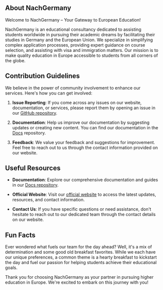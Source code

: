 ## About NachGermany

Welcome to NachGermany – Your Gateway to European Education!

NachGermany is an educational consultancy dedicated to assisting students worldwide in pursuing their academic dreams by facilitating their studies in Germany and the European Union. We specialize in simplifying complex application processes, providing expert guidance on course selection, and assisting with visa and immigration matters. Our mission is to make quality education in Europe accessible to students from all corners of the globe.

## Contribution Guidelines

We believe in the power of community involvement to enhance our services. Here's how you can get involved:

1. **Issue Reporting**: If you come across any issues on our website, documentation, or services, please report them by opening an issue in our [GitHub repository](https://github.com/nachgermany/nachgermany).

2. **Documentation**: Help us improve our documentation by suggesting updates or creating new content. You can find our documentation in the [Docs](https://github.com/nachgermany/docs) repository.

3. **Feedback**: We value your feedback and suggestions for improvement. Feel free to reach out to us through the contact information provided on our website.

## Useful Resources

- **Documentation**: Explore our comprehensive documentation and guides in our [Docs repository](https://github.com/nachgermany/docs).

- **Official Website**: Visit our [official website](https://www.nachgermany.com) to access the latest updates, resources, and contact information.

- **Contact Us**: If you have specific questions or need assistance, don't hesitate to reach out to our dedicated team through the contact details on our website.

## Fun Facts

Ever wondered what fuels our team for the day ahead? Well, it's a mix of determination and some good old breakfast favorites. While we each have our unique preferences, a common theme is a hearty breakfast to kickstart the day and fuel our passion for helping students achieve their educational goals.

Thank you for choosing NachGermany as your partner in pursuing higher education in Europe. We're excited to embark on this journey with you!
